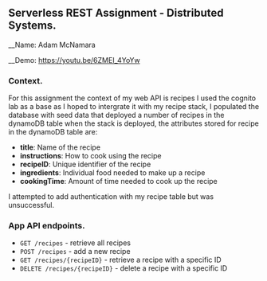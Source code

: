 ## Serverless REST Assignment - Distributed Systems.

__Name: Adam McNamara

__Demo: https://youtu.be/6ZMEI_4YoYw

### Context.

For this assignment the context of my web API is recipes I used the cognito lab as a base as I hoped to intergrate it with my recipe stack, I populated the database with seed data that deployed a number  of recipes in the dynamoDB table when the stack is deployed, the attributes stored for recipe in the dynamoDB table are:

- **title**: Name of the recipe
- **instructions**: How to cook using the recipe
- **recipeID**: Unique identifier of the recipe
- **ingredients**: Individual food needed to make up a recipe
- **cookingTime**: Amount of time needed to cook up the recipe


I attempted to add authentication with my recipe table but was unsuccessful.

### App API endpoints.



- `GET /recipes` - retrieve all recipes
- `POST /recipes` - add a new recipe
- `GET /recipes/{recipeID}` - retrieve a recipe with a specific ID
- `DELETE /recipes/{recipeID}` - delete a recipe with a specific ID



